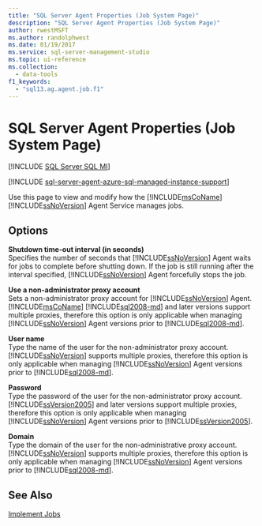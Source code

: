 ```yaml
---
title: "SQL Server Agent Properties (Job System Page)"
description: "SQL Server Agent Properties (Job System Page)"
author: rwestMSFT
ms.author: randolphwest
ms.date: 01/19/2017
ms.service: sql-server-management-studio
ms.topic: ui-reference
ms.collection:
  - data-tools
f1_keywords:
  - "sql13.ag.agent.job.f1"
---
```

# SQL Server Agent Properties (Job System Page)
[!INCLUDE [SQL Server SQL MI](../includes/applies-to-version/sql-asdbmi.md)]

[!INCLUDE [sql-server-agent-azure-sql-managed-instance-support](../includes/sql-server-agent-azure-sql-managed-instance-support.md)]

Use this page to view and modify how the [!INCLUDE[msCoName](../includes/msconame-md.md)] [!INCLUDE[ssNoVersion](../includes/ssnoversion-md.md)] Agent Service manages jobs.  
  
## Options  
**Shutdown time-out interval (in seconds)**  
Specifies the number of seconds that [!INCLUDE[ssNoVersion](../includes/ssnoversion-md.md)] Agent waits for jobs to complete before shutting down. If the job is still running after the interval specified, [!INCLUDE[ssNoVersion](../includes/ssnoversion-md.md)] Agent forcefully stops the job.  
  
**Use a non-administrator proxy account**  
Sets a non-administrator proxy account for [!INCLUDE[ssNoVersion](../includes/ssnoversion-md.md)] Agent. [!INCLUDE[msCoName](../includes/msconame-md.md)] [!INCLUDE[sql2008-md](../includes/sql2008-md.md)] and later versions support multiple proxies, therefore this option is only applicable when managing [!INCLUDE[ssNoVersion](../includes/ssnoversion-md.md)] Agent versions prior to [!INCLUDE[sql2008-md](../includes/sql2008-md.md)].  
  
**User name**  
Type the name of the user for the non-administrator proxy account. [!INCLUDE[ssNoVersion](../includes/ssnoversion-md.md)] supports multiple proxies, therefore this option is only applicable when managing [!INCLUDE[ssNoVersion](../includes/ssnoversion-md.md)] Agent versions prior to [!INCLUDE[sql2008-md](../includes/sql2008-md.md)].  
  
**Password**  
Type the password of the user for the non-administrator proxy account. [!INCLUDE[ssVersion2005](../includes/ssversion2005-md.md)] and later versions support multiple proxies, therefore this option is only applicable when managing [!INCLUDE[ssNoVersion](../includes/ssnoversion-md.md)] Agent versions prior to [!INCLUDE[ssVersion2005](../includes/ssversion2005-md.md)].  
  
**Domain**  
Type the domain of the user for the non-administrative proxy account. [!INCLUDE[ssNoVersion](../includes/ssnoversion-md.md)] supports multiple proxies, therefore this option is only applicable when managing [!INCLUDE[ssNoVersion](../includes/ssnoversion-md.md)] Agent versions prior to [!INCLUDE[sql2008-md](../includes/sql2008-md.md)].  
  
## See Also  
[Implement Jobs](implement-jobs.md)  
